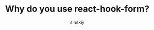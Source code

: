 ---
title: "Why do you use react-hook-form?"
description: "You probably use react-hook-form or Formik for forms in React. Are you sure you need these libraries?"
pubDate: "Jan 11 2025"
categories: ["UI framework",  "JavaScript"]
author: "sinskiy"
language: "english"
---